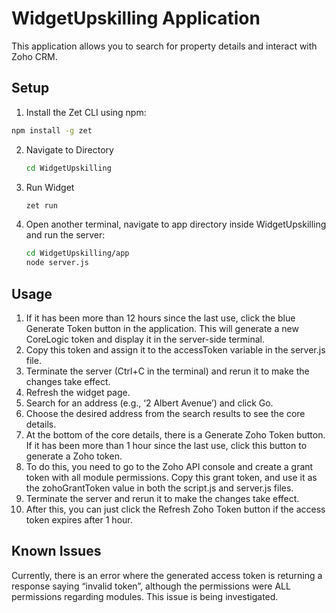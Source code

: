 # WidgetUpskilling Application

This application allows you to search for property details and interact with Zoho CRM.

## Setup

1. Install the Zet CLI using npm:

```bash
npm install -g zet
```

2. Navigate to Directory

   ```bash
   cd WidgetUpskilling
   ```

3. Run Widget

   ```bash
   zet run
   ```

4. Open another terminal, navigate to app directory inside WidgetUpskilling and run the server:

   ```bash
   cd WidgetUpskilling/app
   node server.js
   ```

## Usage

1. If it has been more than 12 hours since the last use, click the blue Generate Token button in the application. This will generate a new CoreLogic token and display it in the server-side terminal.
2. Copy this token and assign it to the accessToken variable in the server.js file.
3. Terminate the server (Ctrl+C in the terminal) and rerun it to make the changes take effect.
4. Refresh the widget page.
5. Search for an address (e.g., ‘2 Albert Avenue’) and click Go.
6. Choose the desired address from the search results to see the core details.
7. At the bottom of the core details, there is a Generate Zoho Token button. If it has been more than 1 hour since the last use, click this button to generate a Zoho token.
8. To do this, you need to go to the Zoho API console and create a grant token with all module permissions. Copy this grant token, and use it as the zohoGrantToken value in both the script.js and server.js files.
9. Terminate the server and rerun it to make the changes take effect.
10. After this, you can just click the Refresh Zoho Token button if the access token expires after 1 hour.

## Known Issues

Currently, there is an error where the generated access token is returning a response saying “invalid token”, although the permissions were ALL permissions regarding modules. This issue is being investigated.

